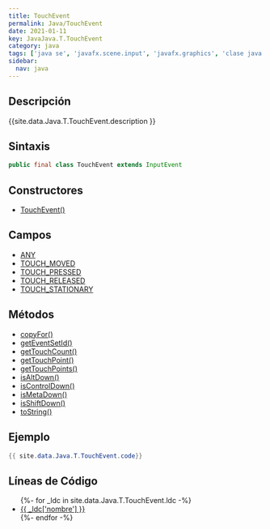 ```yaml
---
title: TouchEvent
permalink: Java/TouchEvent
date: 2021-01-11
key: JavaJava.T.TouchEvent
category: java
tags: ['java se', 'javafx.scene.input', 'javafx.graphics', 'clase java', 'JavaFX 2.2']
sidebar: 
  nav: java
---
```


## Descripción
{{site.data.Java.T.TouchEvent.description }}

## Sintaxis
~~~java
public final class TouchEvent extends InputEvent
~~~

## Constructores
* [TouchEvent()](/Java/TouchEvent/TouchEvent/)

## Campos
* [ANY](/Java/TouchEvent/ANY)
* [TOUCH_MOVED](/Java/TouchEvent/TOUCH_MOVED)
* [TOUCH_PRESSED](/Java/TouchEvent/TOUCH_PRESSED)
* [TOUCH_RELEASED](/Java/TouchEvent/TOUCH_RELEASED)
* [TOUCH_STATIONARY](/Java/TouchEvent/TOUCH_STATIONARY)

## Métodos
* [copyFor()](/Java/TouchEvent/copyFor)
* [getEventSetId()](/Java/TouchEvent/getEventSetId)
* [getTouchCount()](/Java/TouchEvent/getTouchCount)
* [getTouchPoint()](/Java/TouchEvent/getTouchPoint)
* [getTouchPoints()](/Java/TouchEvent/getTouchPoints)
* [isAltDown()](/Java/TouchEvent/isAltDown)
* [isControlDown()](/Java/TouchEvent/isControlDown)
* [isMetaDown()](/Java/TouchEvent/isMetaDown)
* [isShiftDown()](/Java/TouchEvent/isShiftDown)
* [toString()](/Java/TouchEvent/toString)

## Ejemplo
~~~java
{{ site.data.Java.T.TouchEvent.code}}
~~~

## Líneas de Código
<ul>
{%- for _ldc in site.data.Java.T.TouchEvent.ldc -%}
   <li>
       <a href="{{_ldc['url'] }}">{{ _ldc['nombre'] }}</a>
   </li>
{%- endfor -%}
</ul>
